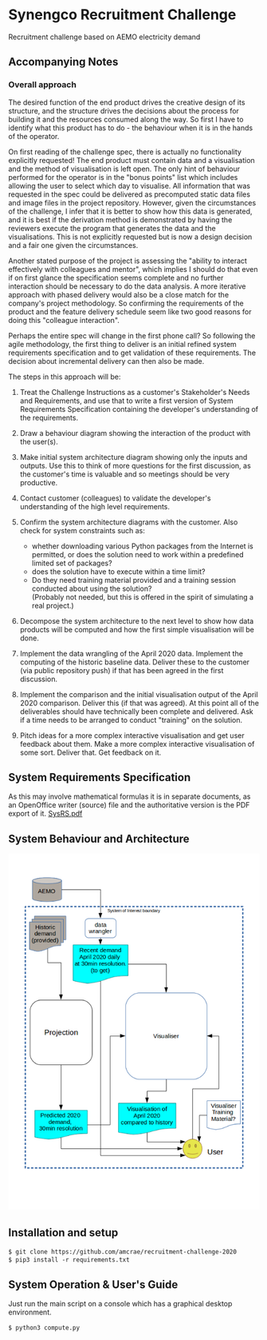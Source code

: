 # Synengco Recruitment Challenge

Recruitment challenge based on AEMO electricity demand 

## Accompanying Notes

### Overall approach

The desired function of the end product drives the creative design of its structure, and the structure drives the decisions about the process for building it and the resources consumed along the way. So first I have to identify what this product has to do - the behaviour when it is in the hands of the operator.

On first reading of the challenge spec, there is actually no functionality explicitly requested! The end product must contain data and a visualisation and the method of visualisation is left open. The only hint of behaviour performed for the operator is in the "bonus points" list which includes allowing the user to select which day to visualise.
 All information that was requested in the spec could be delivered as precomputed static data files and image files in the project repository. However, given the circumstances of the challenge, I infer that it is better to show how this data is generated, and it is best if the derivation method is demonstrated by having the reviewers execute the program that generates the data and the visualisations. This is not explicitly requested but is now a design decision and a fair one given the circumstances.

Another stated purpose of the project is assessing the "ability to interact effectively with colleagues and mentor", which implies I should do that even if on first glance the specification seems complete and no further interaction should be necessary to do the data analysis. A more iterative approach with phased delivery would also be a close match for the company's project methodology. So confirming the requirements of the product and the feature delivery schedule seem like two good reasons for doing this "colleague interaction".

Perhaps the entire spec will change in the first phone call? So following the agile methodology, the first thing to deliver is an initial refined system requirements specification and to get validation of these requirements. The decision about incremental delivery can then also be made.

The steps in this approach will be:

1. Treat the Challenge Instructions as a customer's Stakeholder's Needs and Requirements, and use that to write a first version of System Requirements Specification containing the developer's understanding of the requirements.

2. Draw a behaviour diagram showing the interaction of the product with the user(s).

3. Make initial system architecture diagram showing only the inputs and outputs. Use this to think of more questions for the first discussion, as the customer's time is valuable and so meetings should be very productive.

4. Contact customer (colleagues) to validate the developer's understanding of the high level requirements.

5. Confirm the system architecture diagrams with the customer. Also check for system constraints such as:
	* whether downloading various Python packages from the Internet is permitted, or does the solution need to work within a predefined limited set of packages?
	* does the solution have to execute within a time limit?
	* Do they need training material provided and a training session conducted about using the solution?  
	 (Probably not needed, but this is offered in the spirit of simulating a real project.)

6. Decompose the system architecture to the next level to show how data products will be computed and how the first simple visualisation will be done.

7. Implement the data wrangling of the April 2020 data. Implement the computing of the historic baseline data. Deliver these to the customer (via public repository push) if that has been agreed in the first discussion.

8. Implement the comparison and the initial visualisation output of the April 2020 comparison. Deliver this (if that was agreed).  At this point all of the deliverables should have technically been complete and delivered. Ask if a time needs to be arranged to conduct "training" on the solution. 

9. Pitch ideas for a more complex interactive visualisation and get user feedback about them. Make a more complex interactive visualisation of some sort. Deliver that. Get feedback on it.


## System Requirements Specification

As this may involve mathematical formulas it is in separate documents, as an OpenOffice writer (source) file and the authoritative version is the PDF export of it.
[SysRS.pdf](SysRS.pdf)

## System Behaviour and Architecture

![System behaviour and architecture.png](System%20behaviour%20and%20architecture.png)

## Installation and setup

```
$ git clone https://github.com/amcrae/recruitment-challenge-2020  
$ pip3 install -r requirements.txt 
```


## System Operation & User's Guide

Just run the main script on a console which has a graphical desktop environment.

```
$ python3 compute.py
```

